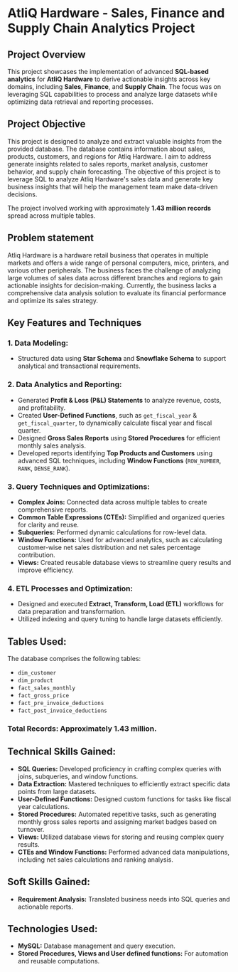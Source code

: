 
# **AtliQ Hardware - Sales, Finance and Supply Chain Analytics Project**

## **Project Overview**  
This project showcases the implementation of advanced **SQL-based analytics** for **AtliQ Hardware** to derive actionable insights across key domains, including **Sales**, **Finance**, and **Supply Chain**. The focus was on leveraging SQL capabilities to process and analyze large datasets while optimizing data retrieval and reporting processes.  

## **Project Objective**
This project is designed to analyze and extract valuable insights from the provided database. The database contains information about sales, products, customers, and regions for Atliq Hardware. I aim to address generate insights related to sales reports, market analysis, customer behavior, and supply chain forecasting. The objective of this project is to leverage SQL to analyze Atliq Hardware's sales data and generate key business insights that will help the management team make data-driven decisions.

The project involved working with approximately **1.43 million records** spread across multiple tables.

## **Problem statement**
Atliq Hardware is a hardware retail business that operates in multiple markets and offers a wide range of personal computers, mice, printers, and various other peripherals.
The business faces the challenge of analyzing large volumes of sales data across different branches and regions to gain actionable insights for decision-making. Currently, the business lacks a comprehensive data analysis solution to evaluate its financial performance and optimize its sales strategy.

## **Key Features and Techniques**

### **1. Data Modeling:**   
- Structured data using **Star Schema** and **Snowflake Schema** to support analytical and transactional requirements.  

### **2. Data Analytics and Reporting:**  
- Generated **Profit & Loss (P&L) Statements** to analyze revenue, costs, and profitability.  
- Created **User-Defined Functions**, such as `get_fiscal_year` & `get_fiscal_quarter`, to dynamically calculate fiscal year and fiscal quarter.  
- Designed **Gross Sales Reports** using **Stored Procedures** for efficient monthly sales analysis.  
- Developed reports identifying **Top Products and Customers** using advanced SQL techniques, including **Window Functions** (`ROW_NUMBER`, `RANK`, `DENSE_RANK`).

### **3. Query Techniques and Optimizations:**  
- **Complex Joins:** Connected data across multiple tables to create comprehensive reports.  
- **Common Table Expressions (CTEs):** Simplified and organized queries for clarity and reuse.  
- **Subqueries:** Performed dynamic calculations for row-level data.  
- **Window Functions:** Used for advanced analytics, such as calculating customer-wise net sales distribution and net sales percentage contribution.  
- **Views:** Created reusable database views to streamline query results and improve efficiency.

### **4. ETL Processes and Optimization:**  
- Designed and executed **Extract, Transform, Load (ETL)** workflows for data preparation and transformation.  
- Utilized indexing and query tuning to handle large datasets efficiently.

## **Tables Used:**  
The database comprises the following tables:  
- `dim_customer`  
- `dim_product`  
- `fact_sales_monthly`  
- `fact_gross_price`  
- `fact_pre_invoice_deductions`  
- `fact_post_invoice_deductions`  

### **Total Records:** Approximately **1.43 million**.

## **Technical Skills Gained:**  
- **SQL Queries:** Developed proficiency in crafting complex queries with joins, subqueries, and window functions.  
- **Data Extraction:** Mastered techniques to efficiently extract specific data points from large datasets.  
- **User-Defined Functions:** Designed custom functions for tasks like fiscal year calculations.  
- **Stored Procedures:** Automated repetitive tasks, such as generating monthly gross sales reports and assigning market badges based on turnover.  
- **Views:** Utilized database views for storing and reusing complex query results.  
- **CTEs and Window Functions:** Performed advanced data manipulations, including net sales calculations and ranking analysis.  

## **Soft Skills Gained:**  
- **Requirement Analysis:** Translated business needs into SQL queries and actionable reports.  

## **Technologies Used:**  
- **MySQL:** Database management and query execution.  
- **Stored Procedures, Views and User defined functions:** For automation and reusable computations.  

